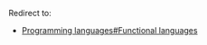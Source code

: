 Redirect to:

*   [Programming languages#Functional languages](/index.php/Programming_languages#Functional_languages "Programming languages")